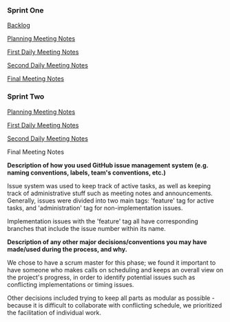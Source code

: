 ### Sprint One
[Backlog](https://github.com/csc301-fall2014/Proj-Evening-Team8-repo/issues/2)

[Planning Meeting Notes](https://github.com/csc301-fall2014/Proj-Evening-Team8-repo/issues/11)

[First Daily Meeting Notes](https://github.com/csc301-fall2014/Proj-Evening-Team8-repo/issues/5)

[Second Daily Meeting Notes](https://github.com/csc301-fall2014/Proj-Evening-Team8-repo/issues/23)

[Final Meeting Notes](https://github.com/csc301-fall2014/Proj-Evening-Team8-repo/issues/16)

### Sprint Two
[Planning Meeting Notes](https://github.com/csc301-fall2014/Proj-Evening-Team8-repo/issues/17)

[First Daily Meeting Notes](https://github.com/csc301-fall2014/Proj-Evening-Team8-repo/issues/25)

[Second Daily Meeting Notes](https://github.com/csc301-fall2014/Proj-Evening-Team8-repo/issues/29) 

Final Meeting Notes

**Description of how you used GitHub issue management system (e.g. naming conventions, labels, team's conventions, etc.)**

Issue system was used to keep track of active tasks, as well as keeping track of administrative stuff such as meeting notes and announcements.  Generally, issues were divided into two main tags: 'feature' tag for active tasks, and 'administration' tag for non-implementation issues.

Implementation issues with the 'feature' tag all have corresponding branches that include the issue number within its name.

**Description of any other major decisions/conventions you may have made/used during the process, and why.**

We chose to have a scrum master for this phase;  we found it important to have someone who makes calls on scheduling and keeps an overall view on the project's progress, in order to identify potential issues such as conflicting implementations or timing issues.

Other decisions included trying to keep all parts as modular as possible - because it is difficult to collaborate with conflicting schedule, we prioritized the facilitation of individual work.  
